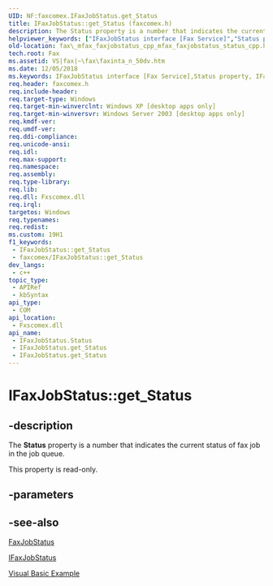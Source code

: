 ```yaml
---
UID: NF:faxcomex.IFaxJobStatus.get_Status
title: IFaxJobStatus::get_Status (faxcomex.h)
description: The Status property is a number that indicates the current status of fax job in the job queue.
helpviewer_keywords: ["IFaxJobStatus interface [Fax Service]","Status property","IFaxJobStatus.Status","IFaxJobStatus.get_Status","IFaxJobStatus::Status","IFaxJobStatus::get_Status","Status property [Fax Service]","Status property [Fax Service]","IFaxJobStatus interface","_mfax_faxjobstatus.status","fax._mfax_faxjobstatus_cpp_mfax_faxjobstatus_status_cpp","fax._mfax_faxjobstatus_status","faxcomex/IFaxJobStatus::Status","faxcomex/IFaxJobStatus::get_Status","get_Status"]
old-location: fax\_mfax_faxjobstatus_cpp_mfax_faxjobstatus_status_cpp.htm
tech.root: Fax
ms.assetid: VS|fax|~\fax\faxinta_n_50dv.htm
ms.date: 12/05/2018
ms.keywords: IFaxJobStatus interface [Fax Service],Status property, IFaxJobStatus.Status, IFaxJobStatus.get_Status, IFaxJobStatus::Status, IFaxJobStatus::get_Status, Status property [Fax Service], Status property [Fax Service],IFaxJobStatus interface, _mfax_faxjobstatus.status, fax._mfax_faxjobstatus_cpp_mfax_faxjobstatus_status_cpp, fax._mfax_faxjobstatus_status, faxcomex/IFaxJobStatus::Status, faxcomex/IFaxJobStatus::get_Status, get_Status
req.header: faxcomex.h
req.include-header: 
req.target-type: Windows
req.target-min-winverclnt: Windows XP [desktop apps only]
req.target-min-winversvr: Windows Server 2003 [desktop apps only]
req.kmdf-ver: 
req.umdf-ver: 
req.ddi-compliance: 
req.unicode-ansi: 
req.idl: 
req.max-support: 
req.namespace: 
req.assembly: 
req.type-library: 
req.lib: 
req.dll: Fxscomex.dll
req.irql: 
targetos: Windows
req.typenames: 
req.redist: 
ms.custom: 19H1
f1_keywords:
 - IFaxJobStatus::get_Status
 - faxcomex/IFaxJobStatus::get_Status
dev_langs:
 - c++
topic_type:
 - APIRef
 - kbSyntax
api_type:
 - COM
api_location:
 - Fxscomex.dll
api_name:
 - IFaxJobStatus.Status
 - IFaxJobStatus.get_Status
 - IFaxJobStatus.get_Status
---
```


# IFaxJobStatus::get_Status


## -description

The <b>Status</b> property is a number that indicates the current status of fax job in the job queue.

This property is read-only.

## -parameters

## -see-also

<a href="https://docs.microsoft.com/previous-versions/windows/desktop/fax/-mfax-faxjobstatus">FaxJobStatus</a>



<a href="https://docs.microsoft.com/previous-versions/windows/desktop/api/faxcomex/nn-faxcomex-ifaxjobstatus">IFaxJobStatus</a>



<a href="https://docs.microsoft.com/previous-versions/windows/desktop/fax/-mfax-registering-for-fax-events">Visual Basic Example</a>

